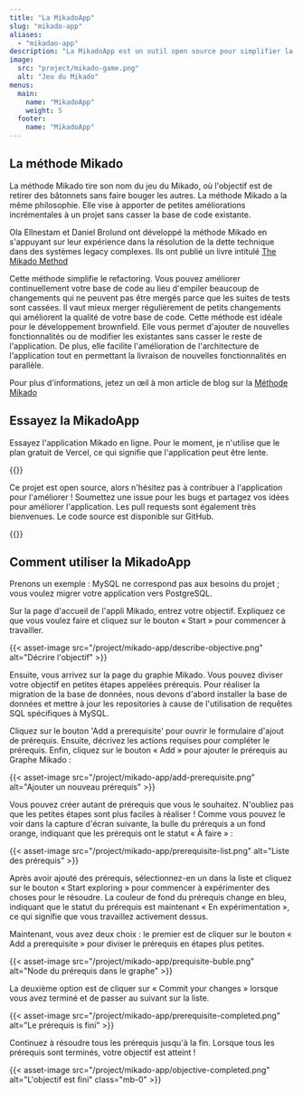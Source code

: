 ```yaml
---
title: "La MikadoApp"
slug: "mikado-app"
aliases:
  - "mikadao-app"
description: "La MikadoApp est un outil open source pour simplifier la création et le partage du graphe Mikado"
image:
  src: "project/mikado-game.png"
  alt: "Jeu du Mikado"
menus:
  main:
    name: "MikadoApp"
    weight: 5
  footer:
    name: "MikadoApp"
---
```


## La méthode Mikado

La méthode Mikado tire son nom du jeu du Mikado, où l'objectif est de retirer des bâtonnets sans faire bouger les autres. La méthode Mikado a la même philosophie. Elle vise à apporter de petites améliorations incrémentales à un projet sans casser la base de code existante.

Ola Ellnestam et Daniel Brolund ont développé la méthode Mikado en s'appuyant sur leur expérience dans la résolution de la dette technique dans des systèmes legacy complexes. Ils ont publié un livre intitulé [The Mikado Method](https://www.manning.com/books/the-mikado-method)

Cette méthode simplifie le refactoring. Vous pouvez améliorer continuellement votre base de code au lieu d'empiler beaucoup de changements qui ne peuvent pas être mergés parce que les suites de tests sont cassées. Il vaut mieux merger régulièrement de petits changements qui améliorent la qualité de votre base de code. Cette méthode est idéale pour le développement brownfield. Elle vous permet d'ajouter de nouvelles fonctionnalités ou de modifier les existantes sans casser le reste de l'application. De plus, elle facilite l'amélioration de l'architecture de l'application tout en permettant la livraison de nouvelles fonctionnalités en parallèle.

Pour plus d'informations, jetez un œil à mon article de blog sur la [Méthode Mikado](/mikado-method.html)

## Essayez la MikadoApp

Essayez l'application Mikado en ligne. Pour le moment, je n'utilise que le plan gratuit de Vercel, ce qui signifie que l'application peut être lente.

{{<external-link href="https://mikado-method-teal.vercel.app" label="Essayez l'appli Mikado" >}}

Ce projet est open source, alors n'hésitez pas à contribuer à l'application pour l'améliorer ! Soumettez une issue pour les bugs et partagez vos idées pour améliorer l'application. Les pull requests sont également très bienvenues. Le code source est disponible sur
GitHub.

{{<external-link href="https://github.com/arnolanglade/mikado-app" label="Sources sur GitHub" >}}

## Comment utiliser la MikadoApp

Prenons un exemple : MySQL ne correspond pas aux besoins du projet ; vous voulez migrer votre application vers PostgreSQL.

Sur la page d'accueil de l'appli Mikado, entrez votre objectif. Expliquez ce que vous voulez faire et cliquez sur le bouton « Start » pour commencer à travailler.

{{< asset-image src="/project/mikado-app/describe-objective.png" alt="Décrire l'objectif" >}}

Ensuite, vous arrivez sur la page du graphie Mikado. Vous pouvez diviser votre objectif en petites étapes appelées prérequis. Pour réaliser la migration de la base de données, nous devons d'abord installer la base de données et mettre à jour les repositories à cause de l'utilisation de requêtes SQL spécifiques à MySQL.

Cliquez sur le bouton 'Add a prerequisite' pour ouvrir le formulaire d'ajout de prérequis. Ensuite, décrivez les actions requises pour compléter le prérequis. Enfin, cliquez sur le bouton « Add » pour ajouter le prérequis au Graphe Mikado :

{{< asset-image src="/project/mikado-app/add-prerequisite.png" alt="Ajouter un nouveau prérequis" >}}

Vous pouvez créer autant de prérequis que vous le souhaitez. N'oubliez pas que les petites étapes sont plus faciles à réaliser ! Comme vous pouvez le voir dans la capture d'écran suivante, la bulle du prérequis a un fond orange, indiquant que les prérequis ont le statut « À faire » :

{{< asset-image src="/project/mikado-app/prerequisite-list.png" alt="Liste des prérequis" >}}

Après avoir ajouté des prérequis, sélectionnez-en un dans la liste et cliquez sur le bouton « Start exploring » pour commencer à expérimenter des choses pour le résoudre. La couleur de fond du prérequis change en bleu, indiquant que le statut du prérequis est maintenant « En expérimentation », ce qui signifie que vous travaillez activement dessus.

Maintenant, vous avez deux choix : le premier est de cliquer sur le bouton « Add a prerequisite » pour diviser le prérequis en étapes plus petites.

{{< asset-image src="/project/mikado-app/prequisite-buble.png" alt="Node du prérequis dans le graphe" >}}

La deuxième option est de cliquer sur « Commit your changes » lorsque vous avez terminé et de passer au suivant sur la liste.

{{< asset-image src="/project/mikado-app/prerequisite-completed.png" alt="Le prérequis is fini" >}}

Continuez à résoudre tous les prérequis jusqu'à la fin. Lorsque tous les prérequis sont terminés, votre objectif est atteint !

{{< asset-image src="/project/mikado-app/objective-completed.png" alt="L'objectif est fini" class="mb-0" >}}

